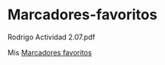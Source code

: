 # Marcadores-favoritos
Rodrigo Actividad 2.07.pdf

Mis [Marcadores favoritos](http://127.0.0.1:5500/Marcadores%20favoritos.html)
